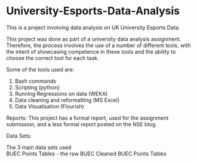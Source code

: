 # University-Esports-Data-Analysis

This is a project involving data analysis on UK University Esports Data. 

This project was done as part of a university data analysis assignment. Therefore, the process involves the use of a number of different tools, with the intent of showcasing competence in these tools and the ability to choose the correct tool for each task.

Some of the tools used are:
1. Bash commands
2. Scripting (python)
3. Running Regressions on data (WEKA)
4. Data cleaning and reformatting (MS Excel)
5. Data Visualisation (Flourish)

Reports:
This project has a formal report, used for the assignment submission, and a less formal report posted on the NSE blog.

Data Sets:

The 3 main data sets used  
BUEC Points Tables - the raw BUEC
Cleaned BUEC Points Tables
